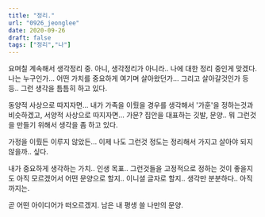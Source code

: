 ```yaml
---
title: "정리."
url: "0926_jeonglee"
date: 2020-09-26
draft: false
tags: ["정리","나"]
---
```

요며칠 계속해서 생각정리 중. 아니, 생각정리가 아니라.. 나에 대한 정리 중인게 맞겠다.
나는 누구인가... 어떤 가치를 중요하게 여기며 살아왔던가... 그리고 살아갈것인가 등등..
그런 생각을 틈틈히 하고 있다.

동양적 사상으로 따지자면... 내가 가족을 이뤘을 경우를 생각해서 '가훈'을 정하는것과 비슷하겠고,
서양적 사상으로 따지자면... 가문? 집안을 대표하는 깃발, 문양.. 뭐 그런것을 만들기 위해서
생각을 좀 하고 있다.

가정을 이뤘든 이루지 않았든... 이제 나도 그런것 정도는 정리해서 가지고 살아야 되지 않을까.. 싶다.

내가 중요하게 생각하는 가치.. 인생 목표.. 그런것들을 고정적으로 정하는 것이 좋을지도 아직 모르겠어서
어떤 문양으로 할지.. 이니셜 글자로 할지.. 생각만 분분하다.. 아직까지는.

곧 어떤 아이디어가 떠오르겠지. 남은 내 평생 쓸 나만의 문양.
